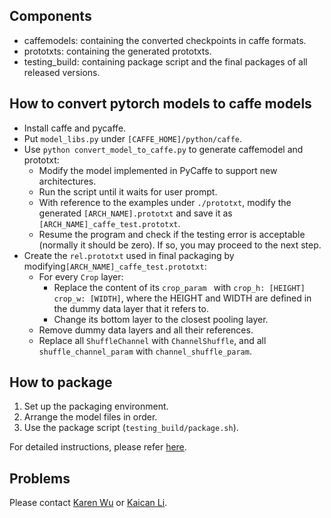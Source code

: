 ## Components
- caffemodels: containing the converted checkpoints in caffe formats.
- prototxts: containing the generated prototxts.
- testing_build: containing package script and the final packages of all released versions.

## How to convert pytorch models to caffe models
* Install caffe and pycaffe.  
* Put `model_libs.py` under `[CAFFE_HOME]/python/caffe`.
* Use `python convert_model_to_caffe.py` to generate caffemodel and prototxt:
  * Modify the model implemented in PyCaffe to support new architectures.
  * Run the script until it waits for user prompt.
  * With reference to the examples under `./prototxt`, modify the generated `[ARCH_NAME].prototxt` and save it as `[ARCH_NAME]_caffe_test.prototxt`.
  * Resume the program and check if the testing error is acceptable (normally it should be zero). If so, you may proceed to the next step.
* Create the `rel.prototxt` used in final packaging by modifying`[ARCH_NAME]_caffe_test.prototxt`:
  * For every `Crop` layer:
    * Replace the content of its `crop_param ` with `crop_h: [HEIGHT] crop_w: [WIDTH]`, where the HEIGHT and WIDTH are defined in the dummy data layer that it refers to.
    * Change its bottom layer to the closest pooling layer.
  * Remove dummy data layers and all their references.
  * Replace all `ShuffleChannel` with `ChannelShuffle`, and all `shuffle_channel_param` with `channel_shuffle_param`.

## How to package
1. Set up the packaging environment.
2. Arrange the model files in order.
3. Use the package script (`testing_build/package.sh`).

For detailed instructions, please refer [here](http://note.youdao.com/noteshare?id=93964ab18a4907782fb5b3a39c7fbbfd).

## Problems
Please contact [Karen Wu](mailto:wuqiuhua@sensetime.com) or [Kaican Li](mailto:mjust.lkc@gmail.com).
